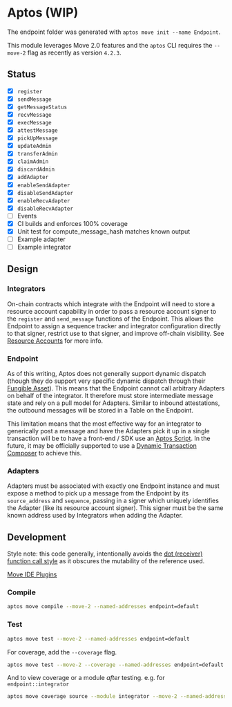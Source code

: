 # Aptos (WIP)

The endpoint folder was generated with `aptos move init --name Endpoint`.

This module leverages Move 2.0 features and the `aptos` CLI requires the `--move-2` flag as recently as version `4.2.3`.

## Status

- [x] `register`
- [x] `sendMessage`
- [x] `getMessageStatus`
- [x] `recvMessage`
- [x] `execMessage`
- [x] `attestMessage`
- [x] `pickUpMessage`
- [x] `updateAdmin`
- [x] `transferAdmin`
- [x] `claimAdmin`
- [x] `discardAdmin`
- [x] `addAdapter`
- [x] `enableSendAdapter`
- [x] `disableSendAdapter`
- [x] `enableRecvAdapter`
- [x] `disableRecvAdapter`
- [ ] Events
- [x] CI builds and enforces 100% coverage
- [x] Unit test for compute_message_hash matches known output
- [ ] Example adapter
- [ ] Example integrator

## Design

### Integrators

On-chain contracts which integrate with the Endpoint will need to store a resource account capability in order to pass a resource account signer to the `register` and `send_message` functions of the Endpoint. This allows the Endpoint to assign a sequence tracker and integrator configuration directly to that signer, restrict use to that signer, and improve off-chain visibility. See [Resource Accounts](https://aptos.dev/en/build/smart-contracts/resource-accounts) for more info.

### Endpoint

As of this writing, Aptos does not generally support dynamic dispatch (though they do support very specific dynamic dispatch through their [Fungible Asset](https://aptos.dev/en/build/smart-contracts/fungible-asset#dispatchable-fungible-asset-advanced)). This means that the Endpoint cannot call arbitrary Adapters on behalf of the integrator. It therefore must store intermediate message state and rely on a pull model for Adapters. Similar to inbound attestations, the outbound messages will be stored in a Table on the Endpoint.

This limitation means that the most effective way for an integrator to generically post a message and have the Adapters pick it up in a single transaction will be to have a front-end / SDK use an [Aptos Script](https://aptos.dev/en/build/smart-contracts/scripts). In the future, it may be officially supported to use a [Dynamic Transaction Composer](https://github.com/aptos-foundation/AIPs/blob/main/aips/aip-102.md) to achieve this.

### Adapters

Adapters must be associated with exactly one Endpoint instance and must expose a method to pick up a message from the Endpoint by its `source_address` and `sequence`, passing in a signer which uniquely identifies the Adapter (like its resource account signer). This signer must be the same known address used by Integrators when adding the Adapter.

## Development

Style note: this code generally, intentionally avoids the [dot (receiver) function call style](https://aptos.dev/en/build/smart-contracts/book/functions#dot-receiver-function-call-style) as it obscures the mutability of the reference used.

[Move IDE Plugins](https://aptos.dev/en/build/smart-contracts#move-ide-plugins)

### Compile

```bash
aptos move compile --move-2 --named-addresses endpoint=default
```

### Test

```bash
aptos move test --move-2 --named-addresses endpoint=default
```

For coverage, add the `--coverage` flag.

```bash
aptos move test --move-2 --coverage --named-addresses endpoint=default
```

And to view coverage or a module _after_ testing. e.g. for `endpoint::integrator`

```bash
aptos move coverage source --module integrator --move-2 --named-addresses endpoint=default
```
